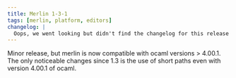 ```yaml
---
title: Merlin 1-3-1
tags: [merlin, platform, editors]
changelog: |
  Oops, we went looking but didn't find the changelog for this release 🙈
---
```


Minor release, but merlin is now compatible with ocaml versions > 4.00.1.
The only noticeable changes since 1.3 is the use of short paths even with
version 4.00.1 of ocaml.
